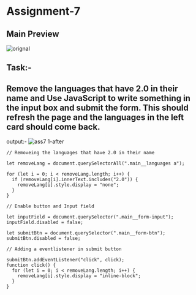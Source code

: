 # Assignment-7
## Main Preview
![orignal](https://user-images.githubusercontent.com/97457589/215985068-64568524-f37c-4ce7-bbc6-648322e51b74.png)


## Task:-
## Remove the languages that have 2.0 in their name and Use JavaScript to write something in the input box and submit the form. This should refresh the page and the languages in the left card should come back.
output:-
![ass7 1-after](https://user-images.githubusercontent.com/97457589/215985637-a61bab86-4fa8-47ac-a11e-0ce27d17c32e.png) 


```
// Removeing the languages that have 2.0 in their name

let removeLang = document.querySelectorAll(".main__languages a");

for (let i = 0; i < removeLang.length; i++) {
  if (removeLang[i].innerText.includes("2.0")) {
    removeLang[i].style.display = "none";
  }
}

// Enable button and Input field

let inputField = document.querySelector(".main__form-input");
inputField.disabled = false;

let submitBtn = document.querySelector(".main__form-btn");
submitBtn.disabled = false;

// Adding a eventlistener in submit button

submitBtn.addEventListener("click", click);
function click() {
  for (let i = 0; i < removeLang.length; i++) {
    removeLang[i].style.display = "inline-block";
  }
}

```


